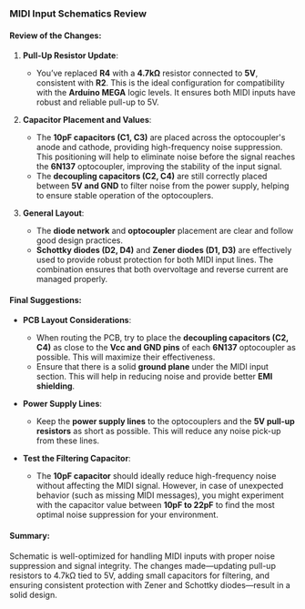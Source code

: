 ### MIDI Input Schematics Review



#### **Review of the Changes**:

1. **Pull-Up Resistor Update**:

   - You’ve replaced **R4** with a **4.7kΩ** resistor connected to **5V**, consistent with **R2**. This is the ideal configuration for compatibility with the **Arduino MEGA** logic levels. It ensures both MIDI inputs have robust and reliable pull-up to 5V.

2. **Capacitor Placement and Values**:

   - The **10pF capacitors (C1, C3)** are placed across the optocoupler's anode and cathode, providing high-frequency noise suppression. This positioning will help to eliminate noise before the signal reaches the **6N137** optocoupler, improving the stability of the input signal.
   - The **decoupling capacitors (C2, C4)** are still correctly placed between **5V and GND** to filter noise from the power supply, helping to ensure stable operation of the optocouplers.

3. **General Layout**:

   - The **diode network** and **optocoupler** placement are clear and follow good design practices.
   - **Schottky diodes (D2, D4)** and **Zener diodes (D1, D3)** are effectively used to provide robust protection for both MIDI input lines. The combination ensures that both overvoltage and reverse current are managed properly.

#### **Final Suggestions**:

- **PCB Layout Considerations**:

  - When routing the PCB, try to place the **decoupling capacitors (C2, C4)** as close to the **Vcc and GND pins** of each **6N137** optocoupler as possible. This will maximize their effectiveness.
  - Ensure that there is a solid **ground plane** under the MIDI input section. This will help in reducing noise and provide better **EMI shielding**.

- **Power Supply Lines**:

  - Keep the **power supply lines** to the optocouplers and the **5V pull-up resistors** as short as possible. This will reduce any noise pick-up from these lines.

- **Test the Filtering Capacitor**:

  - The **10pF capacitor** should ideally reduce high-frequency noise without affecting the MIDI signal. However, in case of unexpected behavior (such as missing MIDI messages), you might experiment with the capacitor value between **10pF to 22pF** to find the most optimal noise suppression for your environment.

#### **Summary**:

Schematic is well-optimized for handling MIDI inputs with proper noise suppression and signal integrity. The changes made—updating pull-up resistors to 4.7kΩ tied to 5V, adding small capacitors for filtering, and ensuring consistent protection with Zener and Schottky diodes—result in a solid design.



